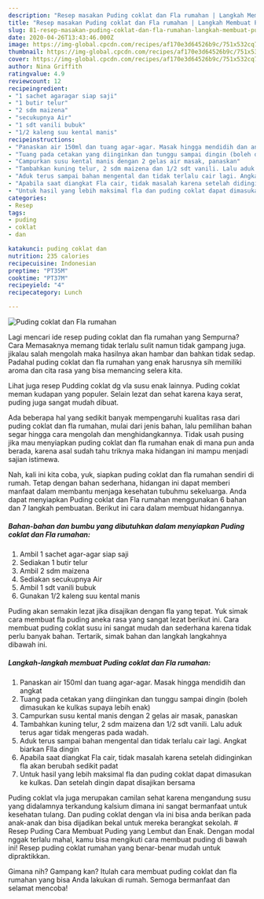 ```yaml
---
description: "Resep masakan Puding coklat dan Fla rumahan | Langkah Membuat Puding coklat dan Fla rumahan Yang Mudah Dan Praktis"
title: "Resep masakan Puding coklat dan Fla rumahan | Langkah Membuat Puding coklat dan Fla rumahan Yang Mudah Dan Praktis"
slug: 81-resep-masakan-puding-coklat-dan-fla-rumahan-langkah-membuat-puding-coklat-dan-fla-rumahan-yang-mudah-dan-praktis
date: 2020-04-26T13:43:46.000Z
image: https://img-global.cpcdn.com/recipes/af170e3d64526b9c/751x532cq70/puding-coklat-dan-fla-rumahan-foto-resep-utama.jpg
thumbnail: https://img-global.cpcdn.com/recipes/af170e3d64526b9c/751x532cq70/puding-coklat-dan-fla-rumahan-foto-resep-utama.jpg
cover: https://img-global.cpcdn.com/recipes/af170e3d64526b9c/751x532cq70/puding-coklat-dan-fla-rumahan-foto-resep-utama.jpg
author: Nina Griffith
ratingvalue: 4.9
reviewcount: 12
recipeingredient:
- "1 sachet agaragar siap saji"
- "1 butir telur"
- "2 sdm maizena"
- "secukupnya Air"
- "1 sdt vanili bubuk"
- "1/2 kaleng suu kental manis"
recipeinstructions:
- "Panaskan air 150ml dan tuang agar-agar. Masak hingga mendidih dan angkat"
- "Tuang pada cetakan yang diinginkan dan tunggu sampai dingin (boleh dimasukan ke kulkas supaya lebih enak)"
- "Campurkan susu kental manis dengan 2 gelas air masak, panaskan"
- "Tambahkan kuning telur, 2 sdm maizena dan 1/2 sdt vanili. Lalu aduk terus agar tidak mengeras pada wadah."
- "Aduk terus sampai bahan mengental dan tidak terlalu cair lagi. Angkat biarkan Flla dingin"
- "Apabila saat diangkat Fla cair, tidak masalah karena setelah didinginkan fla akan berubah sedikit padat"
- "Untuk hasil yang lebih maksimal fla dan puding coklat dapat dimasukan ke kulkas. Dan setelah dingin dapat disajikan bersama"
categories:
- Resep
tags:
- puding
- coklat
- dan

katakunci: puding coklat dan 
nutrition: 235 calories
recipecuisine: Indonesian
preptime: "PT35M"
cooktime: "PT37M"
recipeyield: "4"
recipecategory: Lunch

---
```



![Puding coklat dan Fla rumahan](https://img-global.cpcdn.com/recipes/af170e3d64526b9c/751x532cq70/puding-coklat-dan-fla-rumahan-foto-resep-utama.jpg)

Lagi mencari ide resep puding coklat dan fla rumahan yang Sempurna? Cara Memasaknya memang tidak terlalu sulit namun tidak gampang juga. jikalau salah mengolah maka hasilnya akan hambar dan bahkan tidak sedap. Padahal puding coklat dan fla rumahan yang enak harusnya sih memiliki aroma dan cita rasa yang bisa memancing selera kita.

Lihat juga resep Pudding coklat dg vla susu enak lainnya. Puding coklat meman kudapan yang populer. Selain lezat dan sehat karena kaya serat, puding juga sangat mudah dibuat.

Ada beberapa hal yang sedikit banyak mempengaruhi kualitas rasa dari puding coklat dan fla rumahan, mulai dari jenis bahan, lalu pemilihan bahan segar hingga cara mengolah dan menghidangkannya. Tidak usah pusing jika mau menyiapkan puding coklat dan fla rumahan enak di mana pun anda berada, karena asal sudah tahu triknya maka hidangan ini mampu menjadi sajian istimewa.


Nah, kali ini kita coba, yuk, siapkan puding coklat dan fla rumahan sendiri di rumah. Tetap dengan bahan sederhana, hidangan ini dapat memberi manfaat dalam membantu menjaga kesehatan tubuhmu sekeluarga. Anda dapat menyiapkan Puding coklat dan Fla rumahan menggunakan 6 bahan dan 7 langkah pembuatan. Berikut ini cara dalam membuat hidangannya.

<!--inarticleads1-->

##### Bahan-bahan dan bumbu yang dibutuhkan dalam menyiapkan Puding coklat dan Fla rumahan:

1. Ambil 1 sachet agar-agar siap saji
1. Sediakan 1 butir telur
1. Ambil 2 sdm maizena
1. Sediakan secukupnya Air
1. Ambil 1 sdt vanili bubuk
1. Gunakan 1/2 kaleng suu kental manis


Puding akan semakin lezat jika disajikan dengan fla yang tepat. Yuk simak cara membuat fla puding aneka rasa yang sangat lezat berikut ini. Cara membuat puding coklat susu ini sangat mudah dan sederhana karena tidak perlu banyak bahan. Tertarik, simak bahan dan langkah langkahnya dibawah ini. 

<!--inarticleads2-->

##### Langkah-langkah membuat Puding coklat dan Fla rumahan:

1. Panaskan air 150ml dan tuang agar-agar. Masak hingga mendidih dan angkat
1. Tuang pada cetakan yang diinginkan dan tunggu sampai dingin (boleh dimasukan ke kulkas supaya lebih enak)
1. Campurkan susu kental manis dengan 2 gelas air masak, panaskan
1. Tambahkan kuning telur, 2 sdm maizena dan 1/2 sdt vanili. Lalu aduk terus agar tidak mengeras pada wadah.
1. Aduk terus sampai bahan mengental dan tidak terlalu cair lagi. Angkat biarkan Flla dingin
1. Apabila saat diangkat Fla cair, tidak masalah karena setelah didinginkan fla akan berubah sedikit padat
1. Untuk hasil yang lebih maksimal fla dan puding coklat dapat dimasukan ke kulkas. Dan setelah dingin dapat disajikan bersama


Puding coklat vla juga merupakan camilan sehat karena mengandung susu yang didalamnya terkandung kalsium dimana ini sangat bermanfaat untuk kesehatan tulang. Dan puding coklat dengan vla ini bisa anda berikan pada anak-anak dan bisa dijadikan bekal untuk mereka berangkat sekolah. # Resep Puding Cara Membuat Puding yang Lembut dan Enak. Dengan modal nggak terlalu mahal, kamu bisa mengikuti cara membuat puding di bawah ini! Resep puding coklat rumahan yang benar-benar mudah untuk dipraktikkan. 

Gimana nih? Gampang kan? Itulah cara membuat puding coklat dan fla rumahan yang bisa Anda lakukan di rumah. Semoga bermanfaat dan selamat mencoba!

